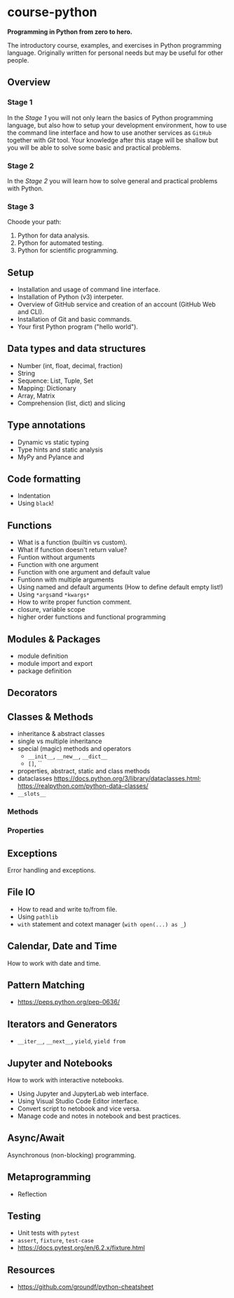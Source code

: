 # course-python

__Programming in Python from zero to hero.__

The introductory course, examples, and exercises in Python programming language. Originally written for personal needs  but may be useful for other people.

## Overview

### Stage 1

In the *Stage 1* you will not only learn the basics of Python programming language, but also how to setup your development environment, how to use the command line interface and how to use another services as `GitHub` together with *Git* tool. Your knowledge after this stage will be shallow but you will be able to solve some basic and practical problems.

### Stage 2

In the *Stage 2* you will learn how to solve general and practical problems with Python.

### Stage 3

Choode your path:

1. Python for data analysis.
2. Python for automated testing.
3. Python for scientific programming.

## Setup

- Installation and usage of command line interface.
- Installation of Python (v3) interpeter.
- Overview of GitHub service and creation of an account (GitHub Web and CLI).
- Installation of Git and basic commands.
- Your first Python program ("hello world").

## Data types and data structures

- Number (int, float, decimal, fraction)
- String
- Sequence: List, Tuple, Set
- Mapping: Dictionary
- Array, Matrix
- Comprehension (list, dict) and slicing

## Type annotations

- Dynamic vs static typing
- Type hints and static analysis
- MyPy and Pylance and 

## Code formatting

- Indentation
- Using `black`!

## Functions

- What is a function (builtin vs custom).
- What if function doesn't return value?
- Funtion without arguments
- Function with one argument
- Function with one argument and default value
- Funtionn with multiple arguments
- Using named and default arguments (How to define default empty list!)
- Using `*args`and `*kwargs*`
- How to write proper function comment.
- closure, variable scope
- higher order functions and functional programming

## Modules & Packages

- module definition
- module import and export
- package definition

## Decorators

## Classes & Methods

- inheritance & abstract classes
- single vs multiple inheritance
- special (magic) methods and operators 
  - `__init__`, `__new__`, `__dict__`
  - `[]`, ``
- properties, abstract, static and class methods
- dataclasses https://docs.python.org/3/library/dataclasses.html; https://realpython.com/python-data-classes/
- `__slots__`

### Methods

### Properties

## Exceptions

Error handling and exceptions.

## File IO

- How to read and write to/from file.
- Using `pathlib`
-  `with` statement and cotext manager (`with open(...) as _`)

## Calendar, Date and Time

How to work with date and time.

## Pattern Matching 

- https://peps.python.org/pep-0636/

## Iterators and Generators

- `__iter__`, `__next__`, `yield`, `yield from`

## Jupyter and Notebooks

How to work with interactive notebooks.
- Using Jupyter and JupyterLab web interface.
- Using Visual Studio Code Editor interface.
- Convert script to netobook and vice versa.
- Manage code and notes in notebook and best practices. 

## Async/Await

Asynchronous (non-blocking) programming.

## Metaprogramming

- Reflection

## Testing

- Unit tests with `pytest`
- `assert`, `fixture`, `test-case`
- https://docs.pytest.org/en/6.2.x/fixture.html

## Resources

- https://github.com/groundf/python-cheatsheet

